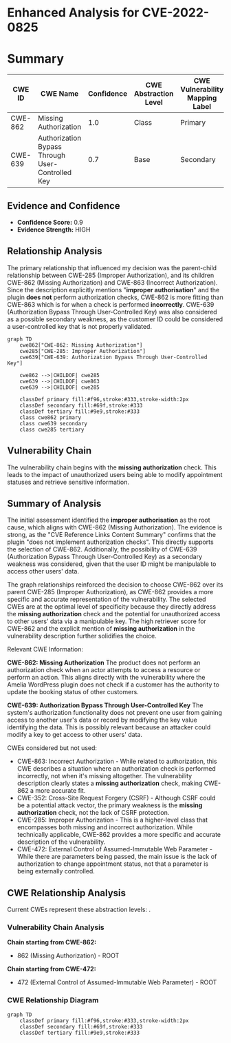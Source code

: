 # Enhanced Analysis for CVE-2022-0825

# Summary
| CWE ID | CWE Name | Confidence | CWE Abstraction Level | CWE Vulnerability Mapping Label | CWE-Vulnerability Mapping Notes |
|---|---|---|---|---|---|
| CWE-862 | Missing Authorization | 1.0 | Class | Primary | Allowed-with-Review |
| CWE-639 | Authorization Bypass Through User-Controlled Key | 0.7 | Base | Secondary | Allowed |

## Evidence and Confidence

*   **Confidence Score:** 0.9
*   **Evidence Strength:** HIGH

## Relationship Analysis
The primary relationship that influenced my decision was the parent-child relationship between CWE-285 (Improper Authorization), and its children CWE-862 (Missing Authorization) and CWE-863 (Incorrect Authorization). Since the description explicitly mentions "**improper authorisation**" and the plugin **does not** perform authorization checks, CWE-862 is more fitting than CWE-863 which is for when a check is performed **incorrectly**. CWE-639 (Authorization Bypass Through User-Controlled Key) was also considered as a possible secondary weakness, as the customer ID could be considered a user-controlled key that is not properly validated.

```mermaid
graph TD
    cwe862["CWE-862: Missing Authorization"]
    cwe285["CWE-285: Improper Authorization"]
    cwe639["CWE-639: Authorization Bypass Through User-Controlled Key"]

    cwe862 -->|CHILDOF| cwe285
    cwe639 -->|CHILDOF| cwe863
    cwe639 -->|CHILDOF| cwe285

    classDef primary fill:#f96,stroke:#333,stroke-width:2px
    classDef secondary fill:#69f,stroke:#333
    classDef tertiary fill:#9e9,stroke:#333
    class cwe862 primary
    class cwe639 secondary
    class cwe285 tertiary
```

## Vulnerability Chain
The vulnerability chain begins with the **missing authorization** check. This leads to the impact of unauthorized users being able to modify appointment statuses and retrieve sensitive information.

## Summary of Analysis
The initial assessment identified the **improper authorisation** as the root cause, which aligns with CWE-862 (Missing Authorization). The evidence is strong, as the "CVE Reference Links Content Summary" confirms that the plugin "does not implement authorization checks". This directly supports the selection of CWE-862. Additionally, the possibility of CWE-639 (Authorization Bypass Through User-Controlled Key) as a secondary weakness was considered, given that the user ID might be manipulable to access other users' data.

The graph relationships reinforced the decision to choose CWE-862 over its parent CWE-285 (Improper Authorization), as CWE-862 provides a more specific and accurate representation of the vulnerability. The selected CWEs are at the optimal level of specificity because they directly address the **missing authorization** check and the potential for unauthorized access to other users' data via a manipulable key. The high retriever score for CWE-862 and the explicit mention of **missing authorization** in the vulnerability description further solidifies the choice.

Relevant CWE Information:

**CWE-862: Missing Authorization**
The product does not perform an authorization check when an actor attempts to access a resource or perform an action. This aligns directly with the vulnerability where the Amelia WordPress plugin does not check if a customer has the authority to update the booking status of other customers.

**CWE-639: Authorization Bypass Through User-Controlled Key**
The system's authorization functionality does not prevent one user from gaining access to another user's data or record by modifying the key value identifying the data. This is possibly relevant because an attacker could modify a key to get access to other users' data.

CWEs considered but not used:

*   CWE-863: Incorrect Authorization - While related to authorization, this CWE describes a situation where an authorization check is performed incorrectly, not when it's missing altogether. The vulnerability description clearly states a **missing authorization** check, making CWE-862 a more accurate fit.
*   CWE-352: Cross-Site Request Forgery (CSRF) - Although CSRF could be a potential attack vector, the primary weakness is the **missing authorization** check, not the lack of CSRF protection.
*   CWE-285: Improper Authorization - This is a higher-level class that encompasses both missing and incorrect authorization. While technically applicable, CWE-862 provides a more specific and accurate description of the vulnerability.
*   CWE-472: External Control of Assumed-Immutable Web Parameter - While there are parameters being passed, the main issue is the lack of authorization to change appointment status, not that a parameter is being externally controlled.


## CWE Relationship Analysis

Current CWEs represent these abstraction levels: .


### Vulnerability Chain Analysis

**Chain starting from CWE-862:**
- 862 (Missing Authorization) - ROOT


**Chain starting from CWE-472:**
- 472 (External Control of Assumed-Immutable Web Parameter) - ROOT



### CWE Relationship Diagram

```mermaid
graph TD
    classDef primary fill:#f96,stroke:#333,stroke-width:2px
    classDef secondary fill:#69f,stroke:#333
    classDef tertiary fill:#9e9,stroke:#333
```